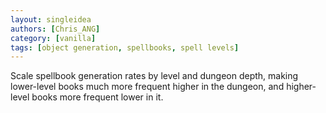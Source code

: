 ```yaml
---
layout: singleidea
authors: [Chris_ANG]
category: [vanilla]
tags: [object generation, spellbooks, spell levels]
---
```

Scale spellbook generation rates by level and dungeon depth, making lower-level
books much more frequent higher in the dungeon, and higher-level books more
frequent lower in it.
